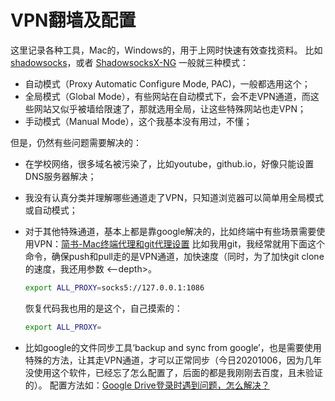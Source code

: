 # VPN翻墙及配置

这里记录各种工具，Mac的，Windows的，用于上网时快速有效查找资料。
比如[shadowsocks](https://shadowsocks.org/en/download/clients.html)，或者 [ShadowsocksX-NG](https://github.com/shadowsocks/ShadowsocksX-NG/releases/tag/v1.9.4)
一般就三种模式：

- 自动模式（Proxy Automatic Configure Mode, PAC)，一般都选用这个；
- 全局模式（Global Mode），有些网站在自动模式下，会不走VPN通道，而这些网站又似乎被墙给限速了，那就选用全局，让这些特殊网站也走VPN；
- 手动模式（Manual Mode），这个我基本没有用过，不懂；

但是，仍然有些问题需要解决的：

- 在学校网络，很多域名被污染了，比如youtube，github.io，好像只能设置DNS服务器解决；
- 我没有认真分类并理解哪些通道走了VPN，只知道浏览器可以简单用全局模式或自动模式；
- 对于其他特殊通道，基本上都是靠google解决的，比如终端中有些场景需要使用VPN：[简书-Mac终端代理和git代理设置](https://www.jianshu.com/p/205aff65954a)
比如我用git，我经常就用下面这个命令，确保push和pull走的是VPN通道，加快速度（同时，为了加快git clone的速度，我还用参数 <--depth>。

    ```bash
    export ALL_PROXY=socks5://127.0.0.1:1086
    ```

    恢复代码我也用的是这个，自己摸索的：

    ```bash
    export ALL_PROXY=
    ```

- 比如google的文件同步工具‘backup and sync from google’，也是需要使用特殊的方法，让其走VPN通道，才可以正常同步（今日20201006，因为几年没使用这个软件，已经忘了怎么配置了，后面的都是我刚刚去百度，且未验证的）。
配置方法如：[Google Drive登录时遇到问题，怎么解决？](https://www.zhihu.com/question/62318694)
